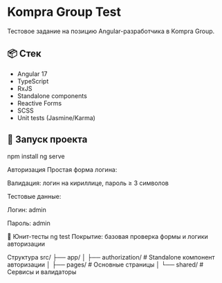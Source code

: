 # Kompra Group Test

Тестовое задание на позицию Angular-разработчика в Kompra Group.

## 📦 Стек

- Angular 17
- TypeScript
- RxJS
- Standalone components
- Reactive Forms
- SCSS
- Unit tests (Jasmine/Karma)

## 🚀 Запуск проекта

npm install
ng serve


Авторизация
Простая форма логина:

Валидация: логин на кириллице, пароль ≥ 3 символов

Тестовые данные:

Логин: admin

Пароль: admin

🧪 Юнит-тесты
ng test
Покрытие: базовая проверка формы и логики авторизации

Структура
src/
  ├── app/
  │   ├── authorization/        # Standalone компонент авторизации
  │   ├── pages/                # Основные страницы
  │   └── shared/               # Сервисы и валидаторы


